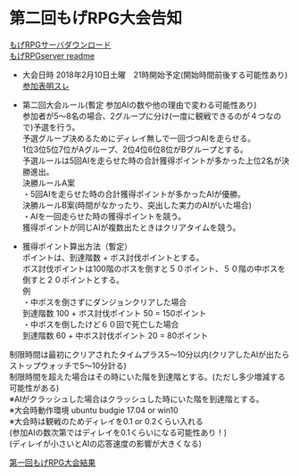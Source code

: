 # 第二回もげRPG大会告知

[もげRPGサーバダウンロード](https://github.com/fusuya/mogeRPGserver/releases)  
[もげRPGserver readme](https://github.com/fusuya/mogeRPGserver)

- 大会日時
2018年2月10日土曜　21時開始予定(開始時間前後する可能性あり)  
[参加表明スレ](http://jbbs.shitaraba.net/bbs/read.cgi/internet/22853/1508942469/)

- 第二回大会ルール(暫定 参加AIの数や他の理由で変わる可能性あり)  
参加者が5〜8名の場合、2グループに分け(一度に観戦できるのが４つなので)予選を行う。  
予選グループ決めるためにディレイ無しで一回づつAIを走らせる。  
1位3位5位7位がAグループ、2位4位6位8位がBグループとする。  
予選ルールは5回AIを走らせた時の合計獲得ポイントが多かった上位2名が決勝進出。  
決勝ルールA案  
・5回AIを走らせた時の合計獲得ポイントが多かったAIが優勝。  
決勝ルールB案(時間がなかったり、突出した実力のAIがいた場合)  
・AIを一回走らせた時の獲得ポイントを競う。  
 獲得ポイントが同じAIが複数出たときはクリアタイムを競う。  


- 獲得ポイント算出方法（暫定）  
ポイントは、到達階数 + ボス討伐ポイントとする。  
ボス討伐ポイントは100階のボスを倒すと５０ポイント、５０階の中ボスを倒すと２０ポイントとする。  
例  
・中ボスを倒さずにダンジョンクリアした場合  
到達階数 100 + ボス討伐ポイント 50 = 150ポイント  
・中ボスを倒したけど６０回で死亡した場合  
到達階数 60 + 中ボス討伐ポイント 20 = 80ポイント

制限時間は最初にクリアされたタイムプラス5〜10分以内(クリアしたAIが出たらストップウォッチで5〜10分計る)  
制限時間を超えた場合はその時にいた階を到達階とする。(ただし多少増減する可能性がある)  
※AIがクラッシュした場合はクラッシュした時にいた階を到達階とする。  
※大会時動作環境 ubuntu budgie 17.04 or win10  
※大会時は観戦のためディレイを0.1 or 0.2くらい入れる  
(参加AIの数次第ではディレイを0.1くらいになる可能性あり！)  
(ディレイが小さいとAIの応答速度の影響が大きくなる)  

[第一回もげRPG大会結果](https://github.com/fusuya/mogeRPGserver/tree/master/%E7%AC%AC%E4%B8%80%E5%9B%9E%E3%82%82%E3%81%92RPG%E5%A4%A7%E4%BC%9A)
